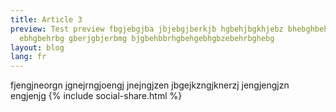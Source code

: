 ```yaml
---
title: Article 3
preview: Test preview fbgjebgjba jbjebgjberkjb hgbehjbgkhjebz bhebghbehb
  ebhgbehrbg gberjgbjerbmg bjgbehbbrhgbehgebhgbzebehrbghebg
layout: blog
lang: fr
---
```

fjengjneorgn jgnejrngjoengj jnejngjzen jbgejkzngjknerzj  jengjengjzn engjenjg
{% include social-share.html %}
